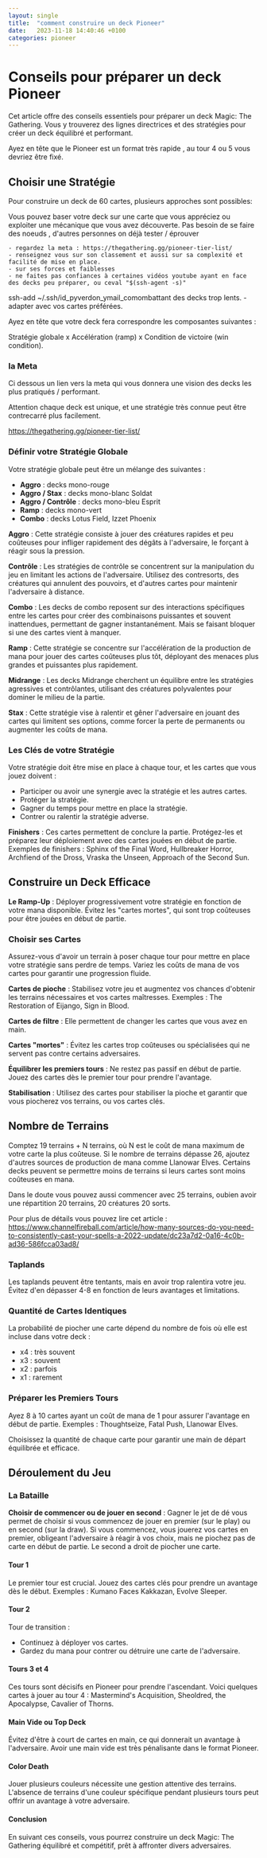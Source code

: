 ```yaml
---
layout: single
title:  "comment construire un deck Pioneer"
date:   2023-11-18 14:40:46 +0100
categories: pioneer
---
```


# Conseils pour préparer un deck Pioneer

Cet article offre des conseils essentiels pour préparer un deck Magic: The Gathering. Vous y trouverez des lignes directrices et des stratégies pour créer un deck équilibré et performant.


Ayez en tête que le Pioneer est un format très rapide , au tour 4 ou 5 vous devriez être fixé.

## Choisir une Stratégie

Pour construire un deck de 60 cartes, plusieurs approches sont possibles:

Vous pouvez baser votre deck sur une carte que vous appréciez ou exploiter une mécanique que vous avez découverte. Pas besoin de se faire des noeuds , d'autres personnes on déjà tester / éprouver

    - regardez la meta : https://thegathering.gg/pioneer-tier-list/
    - renseignez vous sur son classement et aussi sur sa complexité et facilité de mise en place.
    - sur ses forces et faiblesses
    - ne faites pas confiances à certaines vidéos youtube ayant en face des decks peu préparer, ou ceval "$(ssh-agent -s)"
ssh-add ~/.ssh/id_pyverdon_ymail_comombattant des decks trop lents.
    - adapter avec vos cartes préférées.

Ayez en tête que votre deck fera correspondre les composantes suivantes :

Stratégie globale x Accélération (ramp) x Condition de victoire (win condition).

### la Meta

Ci dessous un lien vers la meta qui vous donnera une vision des decks les plus pratiqués / performant.

Attention chaque deck est unique, et une stratégie très connue peut être contrecarré plus facilement.

<https://thegathering.gg/pioneer-tier-list/>

### Définir votre Stratégie Globale

Votre stratégie globale peut être un mélange des suivantes :

- **Aggro** : decks mono-rouge
- **Aggro / Stax** : decks mono-blanc Soldat
- **Aggro / Contrôle** : decks mono-bleu Esprit
- **Ramp** : decks mono-vert
- **Combo** : decks Lotus Field, Izzet Phoenix

**Aggro** : Cette stratégie consiste à jouer des créatures rapides et peu coûteuses pour infliger rapidement des dégâts à l'adversaire, le forçant à réagir sous la pression.

**Contrôle** : Les stratégies de contrôle se concentrent sur la manipulation du jeu en limitant les actions de l'adversaire. Utilisez des contresorts, des créatures qui annulent des pouvoirs, et d'autres cartes pour maintenir l'adversaire à distance.

**Combo** : Les decks de combo reposent sur des interactions spécifiques entre les cartes pour créer des combinaisons puissantes et souvent inattendues, permettant de gagner instantanément. Mais se faisant bloquer si une des cartes vient à manquer.

**Ramp** : Cette stratégie se concentre sur l'accélération de la production de mana pour jouer des cartes coûteuses plus tôt, déployant des menaces plus grandes et puissantes plus rapidement.

**Midrange** : Les decks Midrange cherchent un équilibre entre les stratégies agressives et contrôlantes, utilisant des créatures polyvalentes pour dominer le milieu de la partie.

**Stax** : Cette stratégie vise à ralentir et gêner l'adversaire en jouant des cartes qui limitent ses options, comme forcer la perte de permanents ou augmenter les coûts de mana.

### Les Clés de votre Stratégie

Votre stratégie doit être mise en place à chaque tour, et les cartes que vous jouez doivent :

- Participer ou avoir une synergie avec la stratégie et les autres cartes.
- Protéger la stratégie.
- Gagner du temps pour mettre en place la stratégie.
- Contrer ou ralentir la stratégie adverse.

**Finishers** : Ces cartes permettent de conclure la partie. Protégez-les et préparez leur déploiement avec des cartes jouées en début de partie. Exemples de finishers : Sphinx of the Final Word, Hullbreaker Horror, Archfiend of the Dross, Vraska the Unseen, Approach of the Second Sun.

## Construire un Deck Efficace

**Le Ramp-Up** : Déployer progressivement votre stratégie en fonction de votre mana disponible. Évitez les "cartes mortes", qui sont trop coûteuses pour être jouées en début de partie.

### Choisir ses Cartes

Assurez-vous d'avoir un terrain à poser chaque tour pour mettre en place votre stratégie sans perdre de temps. Variez les coûts de mana de vos cartes pour garantir une progression fluide.

**Cartes de pioche** : Stabilisez votre jeu et augmentez vos chances d'obtenir les terrains nécessaires et vos cartes maîtresses. Exemples : The Restoration of Eijango, Sign in Blood.

**Cartes de filtre** : Elle permettent de changer les cartes que vous avez en main.

**Cartes "mortes"** : Évitez les cartes trop coûteuses ou spécialisées qui ne servent pas contre certains adversaires.

**Équilibrer les premiers tours** : Ne restez pas passif en début de partie. Jouez des cartes dès le premier tour pour prendre l'avantage.

**Stabilisation** : Utilisez des cartes pour stabiliser la pioche et garantir que vous piocherez vos terrains, ou vos cartes clés.

## Nombre de Terrains

Comptez 19 terrains + N terrains, où N est le coût de mana maximum de votre carte la plus coûteuse. Si le nombre de terrains dépasse 26, ajoutez d'autres sources de production de mana comme Llanowar Elves. Certains decks peuvent se permettre moins de terrains si leurs cartes sont moins coûteuses en mana.

Dans le doute vous pouvez aussi commencer avec 25 terrains, oubien avoir une répartition 20 terrains, 20 créatures 20 sorts.

Pour plus de détails vous pouvez lire cet article : <https://www.channelfireball.com/article/how-many-sources-do-you-need-to-consistently-cast-your-spells-a-2022-update/dc23a7d2-0a16-4c0b-ad36-586fcca03ad8/>

### Taplands

Les taplands peuvent être tentants, mais en avoir trop ralentira votre jeu. Évitez d'en dépasser 4-8 en fonction de leurs avantages et limitations.

### Quantité de Cartes Identiques

La probabilité de piocher une carte dépend du nombre de fois où elle est incluse dans votre deck :

- x4 : très souvent
- x3 : souvent
- x2 : parfois
- x1 : rarement

### Préparer les Premiers Tours

Ayez 8 à 10 cartes ayant un coût de mana de 1 pour assurer l'avantage en début de partie. Exemples : Thoughtseize, Fatal Push, Llanowar Elves.

Choisissez la quantité de chaque carte pour garantir une main de départ équilibrée et efficace.

## Déroulement du Jeu

### La Bataille

**Choisir de commencer ou de jouer en second** : Gagner le jet de dé vous permet de choisir si vous commencez de jouer en premier (sur le play) ou en second (sur la draw). Si vous commencez, vous jouerez vos cartes en premier, obligeant l'adversaire à réagir à vos choix, mais ne piochez pas de carte en début de partie. Le second a droit de piocher une carte.

#### Tour 1

Le premier tour est crucial. Jouez des cartes clés pour prendre un avantage dès le début. Exemples : Kumano Faces Kakkazan, Evolve Sleeper.

#### Tour 2

Tour de transition :

- Continuez à déployer vos cartes.
- Gardez du mana pour contrer ou détruire une carte de l'adversaire.

#### Tours 3 et 4

Ces tours sont décisifs en Pioneer pour prendre l'ascendant. Voici quelques cartes à jouer au tour 4 : Mastermind's Acquisition, Sheoldred, the Apocalypse, Cavalier of Thorns.

#### Main Vide ou Top Deck

Évitez d'être à court de cartes en main, ce qui donnerait un avantage à l'adversaire. Avoir une main vide est très pénalisante dans le format Pioneer.

#### Color Death

Jouer plusieurs couleurs nécessite une gestion attentive des terrains. L'absence de terrains d'une couleur spécifique pendant plusieurs tours peut offrir un avantage à votre adversaire.

#### Conclusion

En suivant ces conseils, vous pourrez construire un deck Magic: The Gathering équilibré et compétitif, prêt à affronter divers adversaires.
